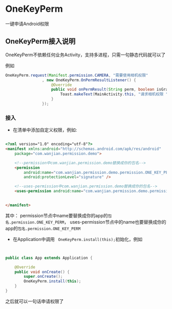 # OneKeyPerm
一键申请Android权限


## OneKeyPerm接入说明

OneKeyPerm不依赖任何业务Activity，支持多进程，只需一句静态代码就可以了

例如

```java
OneKeyPerm.request(Manifest.permission.CAMERA, "需要使用相机权限"
                , new OneKeyPerm.OnPermResultListener() {
                    @Override
                    public void onPermResult(String perm, boolean isGrant) {
                        Toast.makeText(MainActivity.this, "请求相机权限 " + isGrant, Toast.LENGTH_SHORT).show();
                    }
                });
```

### 接入

* 在清单中添加自定义权限，例如:

```html

<?xml version="1.0" encoding="utf-8"?>
<manifest xmlns:android="http://schemas.android.com/apk/res/android"
    package="com.wanjian.permission.demo">

    <!--permission中com.wanjian.permission.demo替换成你的包名-->
    <permission
        android:name="com.wanjian.permission.demo.permission.ONE_KEY_PERM"
        android:protectionLevel="signature" />

    <!--uses-permission中com.wanjian.permission.demo替换成你的包名-->
    <uses-permission android:name="com.wanjian.permission.demo.permission.ONE_KEY_PERM" />

  
</manifest>

```

其中：
permission节点中name要替换成你的app的`包名.permission.ONE_KEY_PERM`，
uses-permission节点中的name也要替换成你的app的`包名.permission.ONE_KEY_PERM`

* 在Application中调用 ` OneKeyPerm.install(this);`初始化，例如

```java


public class App extends Application {

    @Override
    public void onCreate() {
        super.onCreate();
        OneKeyPerm.install(this);
    }
}


```

之后就可以一句话申请权限了




